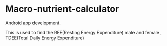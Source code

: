 # Macro-nutrient-calculator
Android app development.

This is used to find the REE(Resting Energy Expenditure) male and female , TDEE(Total Daily Energy Expenditure)
